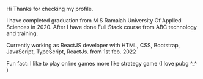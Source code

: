 Hi
Thanks for checking my profile.

I have completed graduation from M S Ramaiah University Of Applied Sciences in 2020.
After I have done Full Stack course from ABC technology and training.

Currently working as ReactJS developer with HTML, CSS, Bootstrap, JavaScript, TypeScript, ReactJs. from 1st feb. 2022


Fun fact: I like to play online games more like strategy game (I love pubg ^_^ )
